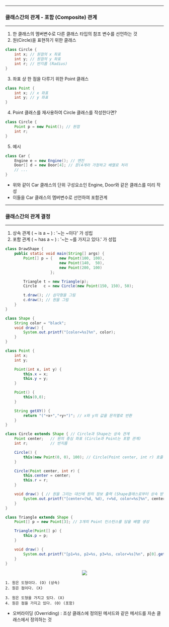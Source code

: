 -----
### 클래스간의 관계 - 포함 (Composite) 관계
-----
1. 한 클래스의 멤버변수로 다른 클래스 타입의 참조 변수를 선언하는 것
2. 원(Circle)을 표현하기 위한 클래스
```java
class Circle {
    int x; // 원점의 x 좌표
    int y; // 원점의 y 좌표
    int r; // 반지름 (Radius)
}
```
3. 좌표 상 한 점을 다루기 위한 Point 클래스
```java
class Point {
    int x; // x 좌표
    int y; // y 좌표
}
```

4. Point 클래스를 재사용하여 Circle 클래스를 작성한다면?
```java
class Circle {
    Point p = new Point(); // 원점
    int r;
}
```

 5. 예시
```java
class Car {
    Engine e = new Engine(); // 엔진
    Door[] d = new Door[4]; // 문(4개라 가정하고 배열로 처리
    // ...
}
```
  - 위와 같이 Car 클래스의 단위 구성요소인 Engine, Door와 같은 클래스를 미리 작성
  - 이들을 Car 클래스의 멤버변수로 선언하여 포함관계

-----
### 클래스간의 관계 결정
-----
1. 상속 관계 ( ~ is a ~ ) : '~는 ~이다' 가 성립
2. 포함 관계 ( ~ has a ~ ) : '~는 ~를 가지고 있다.' 가 성립
```java
class DrawShape {
	public static void main(String[] args) {
		Point[] p = {   new Point(100, 100),
                        new Point(140,  50),
                        new Point(200, 100)
					};

		Triangle t = new Triangle(p);
		Circle   c = new Circle(new Point(150, 150), 50);

		t.draw(); // 삼각형을 그림
		c.draw(); // 원을 그림
	}
}

class Shape {
	String color = "black";
	void draw() {
		System.out.printf("[color=%s]%n", color);
	}
}

class Point {
	int x;
	int y;

	Point(int x, int y) {
		this.x = x;
		this.y = y;
	}

	Point() {
		this(0,0);
	}

	String getXY() {  
		return "("+x+","+y+")"; // x와 y의 값을 문자열로 반환
	}
}

class Circle extends Shape { // Circle과 Shape는 상속 관계
	Point center;	// 원의 중심 좌표 (Circle과 Point는 포함 관계)
	int r;			// 반지름

	Circle() {		
		this(new Point(0, 0), 100); // Circle(Point center, int r) 호출
	}

	Circle(Point center, int r) {
		this.center = center;
		this.r = r;
	}

	void draw() { // 원을 그리는 대신에 원의 정보 출력 (Shape클래스로부터 상속 받음) [오버라이딩]
		System.out.printf("[center=(%d, %d), r=%d, color=%s]%n", center.x, center.y, r, color);
	}
}

class Triangle extends Shape {
	Point[] p = new Point[3]; // 3개의 Point 인스턴스를 담을 배열 생성

	Triangle(Point[] p) {
		this.p = p;
	}

	void draw() { 
		System.out.printf("[p1=%s, p2=%s, p3=%s, color=%s]%n", p[0].getXY(), p[1].getXY(), p[2].getXY(), color);
	}
}
```

<div align="center">
<img src="https://github.com/sooyounghan/Java/assets/34672301/25a844d8-54d1-4c91-aad4-e44a6ce02a34">
</div>


```
1. 원은 도형이다. (O) (상속)
2. 원은 점이다. (X)

3. 원은 도형을 가지고 있다. (X)
4. 원은 점을 가지고 있다. (O) (포함)
```

  - 오버라이딩 (Overriding) : 조상 클래스에 정의된 메서드와 같은 메서드를 자손 클래스에서 정의하는 것
